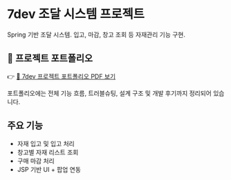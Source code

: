 # 7dev 조달 시스템 프로젝트

Spring 기반 조달 시스템. 입고, 마감, 창고 조회 등 자재관리 기능 구현.

## 📎 프로젝트 포트폴리오

👉 [📄 7dev 프로젝트 포트폴리오 PDF 보기](./7dev_portfolio.pdf)

포트폴리오에는 전체 기능 흐름, 트러블슈팅, 설계 구조 및 개발 후기까지 정리되어 있습니다.

## 주요 기능

- 자재 입고 및 입고 처리
- 창고별 자재 리스트 조회
- 구매 마감 처리
- JSP 기반 UI + 팝업 연동
 
